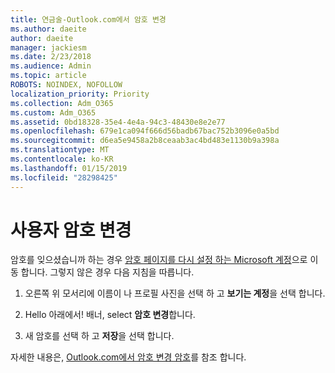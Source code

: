 ```yaml
---
title: 연금술-Outlook.com에서 암호 변경
ms.author: daeite
author: daeite
manager: jackiesm
ms.date: 2/23/2018
ms.audience: Admin
ms.topic: article
ROBOTS: NOINDEX, NOFOLLOW
localization_priority: Priority
ms.collection: Adm_O365
ms.custom: Adm_O365
ms.assetid: 0bd18328-35e4-4e4a-94c3-48430e8e2e77
ms.openlocfilehash: 679e1ca094f666d56badb67bac752b3096e0a5bd
ms.sourcegitcommit: d6ea5e9458a2b8ceaab3ac4bd483e1130b9a398a
ms.translationtype: MT
ms.contentlocale: ko-KR
ms.lasthandoff: 01/15/2019
ms.locfileid: "28298425"
---
```

# <a name="change-your-password"></a>사용자 암호 변경

암호를 잊으셨습니까 하는 경우 [암호 페이지를 다시 설정 하는 Microsoft 계정](https://go.microsoft.com/fwlink/p/?linkid=841909)으로 이동 합니다. 그렇지 않은 경우 다음 지침을 따릅니다.
  
1. 오른쪽 위 모서리에 이름이 나 프로필 사진을 선택 하 고 **보기는 계정**을 선택 합니다. 
    
2. Hello 아래에서! 배너, select **암호 변경**합니다. 
    
3. 새 암호를 선택 하 고 **저장**을 선택 합니다. 
    
자세한 내용은, [Outlook.com에서 암호 변경 암호](https://support.office.com/article/2138d690-811c-4545-b2f3-e4dbe80c9735.aspx)를 참조 합니다.
  

